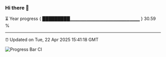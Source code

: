 ### Hi there 👋

⏳ Year progress { █████████▁▁▁▁▁▁▁▁▁▁▁▁▁▁▁▁▁▁▁▁▁ } 30.59 %

---

⏰ Updated on Tue, 22 Apr 2025 15:41:18 GMT

![Progress Bar CI](https://github.com/IshwaranRudhara/GIT-ACTION/workflows/Progress%20Bar%20CI/badge.svg)
